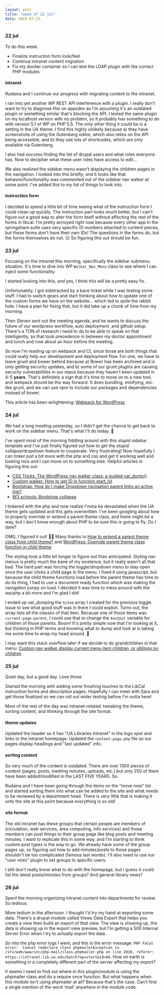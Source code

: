 ```yaml
---
layout: post
title: "week of 22 jul"
date: 2019-07-22
---
```


### 22 jul 

To do this week:
- Finalize instruction form look/feel
- Continue intranet content migration
- Fix my docker container so I can test the LDAP plugin with the correct PHP modules

#### intranet

Rudaina and I continue our progress with migrating content to the intranet. 

I ran into yet another WP REST API interference with a plugin. I really don't want to try to diagnose this on appsdev as I'm assuming it's an outdated plugin or something similar that's blocking the API. I tested the same plugin on my localhost version with no problem, so it probably has something to do with version 5.1 of WP on PHP 5.5. The only other thing it could be is a setting in the UA theme. I find this highly unlikely because a) they have screenshots of using the Gutenberg editor, which also relies on the API being accessible, and b) they use lots of shortcodes, which are only available via Gutenberg. 

I also had success finding the list of drupal users and what roles everyone has. Now to decipher what these user roles have access to edit...

We also realized the sidebar menu wasn't displaying the children pages in the navigation. I looked into this briefly, and it looks like that behavior/functionality was commented out of the sidebar nav walker at some point. I've added this to my list of things to look into.

#### instruction form

I decided to spend a little bit of time seeing what of the instruction form I could clean up quickly. The instruction part looks much better, but I can't figure out a good way to alter the form itself without affecting the rest of the forms in libcal. I'm pretty annoyed right now because every other app in the springshare suite uses very specific ID numbers attached to content pieces, but these forms don't have their own IDs! The questions in the forms do, but the forms themselves do not. :expressionless: So figuring this out should be fun.

### 23 jul

Focusing on the intranet this morning, specifically the sidebar submenu situation. It's time to dive into WP `Walker_Nav_Menu` class to see where I can inject some functionality.

I started looking into this, and yes, I think this will be a pretty easy fix.

Unfortunately, I got sidetracked by a kace ticket while I was testing some stuff. I had to switch gears and start thinking about how to update one of the custom forms we have on the website... which led to quite the rabbit hole. I have a plan for fixing that, but it did take up a chunk of time from my morning.

Then Steven sent out the meeting agenda, and he wants to discuss the future of our wordpress workflow, auto deployment, and github setup. There's a TON of research I need to do to be able to speak on that intelligently, so that took precedence in between my doctor appointment and lunch and now about an hour before the meeting.

So now I'm reading up on webpack and CI, since those are both things that could really help our development and deployment flow. For one, we have to leave grunt and bower behind because a) Bower has been archived and is only getting security updates, and b) some of our grunt plugins are causing security vulnerabilities in our repos because they haven't been updated in 4-5 **years**. That's definitely a sign that it's time to move on to a new tool, and webpack should be the way forward. It does bundling, minifying, etc. like grunt, and we can use npm to include our packages and dependencies instead of bower. 

This article has been enlightening: [Webpack for WordPress](https://carrieforde.com/webpack-wordpress/)

### 24 jul

We had a long meeting yesterday, so I didn't get the chance to get back to work on the sidebar menu. That's what I'll do today. :raised_hands:

I've spent most of the morning fiddling around with this stupid sidebar template and I've just finally figured out how to get the stupid collapse/dropdown feature to cooperate. Very frustrating! Now hopefully I can tinker just a bit more with the php and css and get it working well and looking nice and I can move on to something else. Helpful articles in figuring this out:
- [CSS Tricks: The WordPress nav walker class: a guided var_dump()](https://css-tricks.com/the-wordpress-nav-walker-class-a-guided-var_dump/)
- [Custom walker: How to get ID in function start_lvl](https://wordpress.stackexchange.com/questions/62054/custom-walker-how-to-get-id-in-function-start-lvl?rq=1)
- [Bootstrap: How do I make Dropdown navigation parent links an active link?](https://stackoverflow.com/questions/25692514/bootstrap-how-do-i-make-dropdown-navigation-parent-links-an-active-link)
- [W3 schools: Bootstrap collapse](https://www.w3schools.com/bootstrap/bootstrap_collapse.asp)

I tinkered with the php and now realize I'mma be devastated when the UA theme gets updated and this gets overwritten. I've been googling about how to properly override or extend a parent theme class, and there might be a way, but I don't know enough about PHP to be sure this is going to fly. Do I dare? 

OMG, I figured it out! :tada::sparkles: Many thanks to [How to extend a parent theme class from child theme?](https://wordpress.org/support/topic/how-to-extend-a-parent-theme-class-from-child-theme-in/) and [WordPress: Override parent theme class function in child theme](https://stackoverflow.com/questions/53293310/wordpress-override-parent-theme-class-function-in-child-theme)

The styling took a little bit longer to figure out than anticipated. Styling nav menus is pretty much the bane of my existence, but it really wasn't all that bad. The hard part was forcing the toggle/dropdown menu to stay open once the user clicks a child page in the menu. I fixed it using javascript, but because the child theme functions load before the parent theme has time to do its thing, I had to use a document ready function which was making the navigation jumpy on load. I decided it was time to mess around with the wp/php a bit more and I'm glad I did!

I ended up var_dumping the `$item` array I created for the previous toggle issue to see what good stuff was in there I could exploit. Turns out, the array lists all the classes of that item. Because one of those items was `current-page-parent`, I could use that to change the `$output` variable for children of those parents. Boom! It's pretty simple now that I'm looking at it, but thinking in PHP terms and knowing what to dump and look at is taking me some time to wrap my head around. :100: 

I may want this stack overflow later if we decide to do grandchildren in that menu: [Custom nav walker display current menu item children, or siblings no children](https://wordpress.stackexchange.com/questions/83388/custom-nav-walker-display-current-menu-item-children-or-siblings-on-no-children)

### 25 jul

Quiet day, but a good day. Love those.

Started the morning with adding some finishing touches to the LibCal instruction forms and description pages. Hopefully I can meet with Sara and get those finalized so we can roll out wider testing before I'm outta here!

Most of the rest of the day was intranet-related: tweaking the theme, sorting content, and thinking through the site format. 

#### theme updates

Updated the header so it has "UA Libraries Intranet" in the logo spot and links to the intranet homepage. Updated the `content-page.php` file so our pages display headings and "last updated" info. 

#### sorting content

So very much of the content is outdated. There are over 1300 pieces of content (pages, posts, meeting minutes, uploads, etc.) but only 250 of them have been added/modified in the LAST FIVE YEARS. So. 

Rudaina and I have been going through the items on the "move now" list and started sorting them into what can be added to the site and what needs to be reviewed by a department head. There is very little that is making it onto the site at this point because everything is so old! 

#### site format

The old intranet has these groups that certain people are members of (circulation, web services, area computing, info services) and those members can post things to their group page like blog posts and meeting minutes. I want to replicate this in some way, and I'm starting to think custom post types is the way to go. We already have some of the group pages up, so figuring out how to add minutes/posts to those pages shouldn't be too complicated (famous last words). I'll also need to use our "user roles" plugin to set groups to specific users. 

I still don't really know what to do with the homepage, but I guess it could list the latest posts/minutes from groups? And general library news?

### 26 jul

Spent the morning organizing intranet content into departments for review. So tedious.

More tedium in the afternoon. I thought I'd try my hand at exporting some data. There's a drupal module called Views Data Export that helps you create a view then build an export of that view. The view is showing up, the data is showing up in the export view preview, but I'm getting a 500 Internal Server Error when I try to actually export the data. 

So into the php error logs I went, and this is the error message: `PHP Fatal error:  Cannot redeclare class phpmailerException in /srv/web/www/inc/php-mail/class.phpmailer.php on line 2810, referer: https://intranet.lib.ua.edu/batch?op=start&id=66`. How on earth is something in a completely different part of the server affecting my export?

It seems I need to find out where in this plugin/module is using the phpmailer class and do a require once function. But what happens when this module isn't using phpmailer at all? Because that's the case. Can't find a single mention of the word 'mail' anywhere in the module code.
